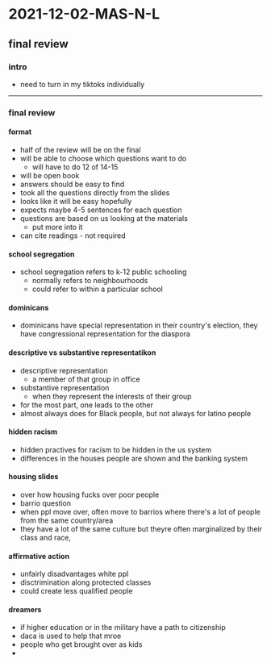 # 2021-12-02-MAS-N-L
## final review
<!--she enjoyed the dgital assignments-->
### intro
- need to turn in my tiktoks individually

---

<!--going thru the tiktoks-->
<!--if got a 3 or lower on a response paper you can redo it-->
<!--half the review will be on the final-->

### final review
#### format
- half of the review will be on the final
- will be able to choose which questions want to do
  - will have to do 12 of 14-15
- will be open book
- answers should be easy to find
- took all the questions directly from the slides
- looks like it will be easy hopefully 
- expects maybe 4-5 sentences for each question
- questions are based on us looking at the materials
  - put more into it
- can cite readings - not required

#### school segregation
- school segregation refers to k-12 public schooling
  - normally refers to neighbourhoods
  - could refer to within a particular school

#### dominicans
- dominicans have special representation in their country's election, they have congressional representation for the diaspora

#### descriptive vs substantive representatikon
- descriptive representation
  - a member of that group in office
- substantive representation
  - when they represent the interests of their group
- for the most part, one leads to the other
- almost always does for Black people, but not always for latino people

#### hidden racism
- hidden practives for racism to be hidden in the us system
- differences in the houses people are shown and the banking system

#### housing slides 
- over how housing fucks over poor people
- barrio question
- when ppl move over, often move to barrios where there's a lot of people from the same country/area
- they have a lot of the same culture but theyre often marginalized by their class and race, 

#### affirmative action
- unfairly disadvantages white ppl
- disctrimination along protected classes
- could create less qualified people 

#### dreamers
- if higher education or in the military have a path to citizenship
- daca is used to help that mroe
- people who get brought over as kids
- 




